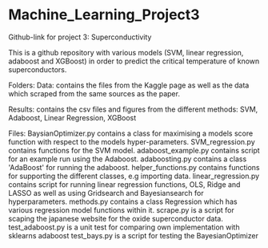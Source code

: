 # Machine_Learning_Project3
Github-link for project 3: Superconductivity

This is a github repository with various models (SVM, linear regression, adaboost and XGBoost) in order to predict the critical temperature of known superconductors. 

Folders:
  Data: contains the files from the Kaggle page as well as the data which scraped from the same sources as the paper.
  
  Results: contains the csv files and figures from the different methods: SVM, Adaboost, Linear Regression, XGBoost
  
Files:
  BaysianOptimizer.py contains a class for maximising a models score function with respect to the models hyper-parameters.
  SVM_regression.py contains functions for the SVM model.
  adaboost_example.py contains script for an example run using the Adaboost.
  adaboosting.py contains a class 'AdaBoost' for running the adaboost.
  helper_functions.py contains functions for supporting the different classes, e.g importing data.
  linear_regression.py contains script for running linear regression functions, OLS, Ridge and LASSO as well as using Gridsearch and Bayesiansearch for hyperparameters. 
  methods.py contains a class Regression which has various regression model functions within it.
  scrape.py is a script for scaping the japanese website for the oxide superconductor data.
  test_adaboost.py is a unit test for comparing own implementation with sklearns adaboost
  test_bays.py is a script for testing the BayesianOptimizer
  
  
  
